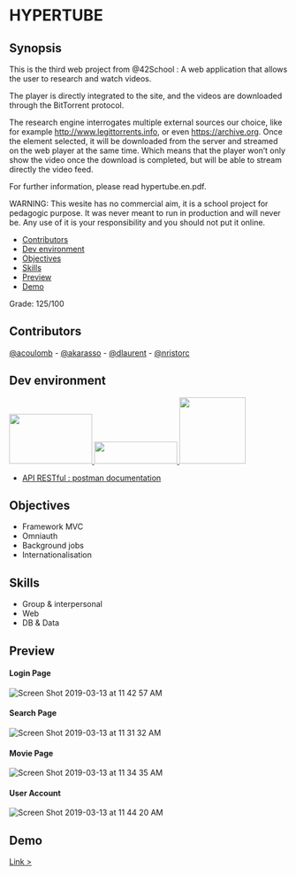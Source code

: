 # HYPERTUBE

## Synopsis
This is the third web project from @42School : 
A web application that allows the user to research and watch videos.

The player is directly integrated to the site, and the videos are downloaded through the BitTorrent protocol. 

The research engine interrogates multiple external sources our choice, like for example http://www.legittorrents.info, or even https://archive.org.
Once the element selected, it will be downloaded from the server and streamed on the web player at the same time. Which means that the player won’t only show the video once the download is completed, but will be able to stream directly the video feed.

For further information, please read hypertube.en.pdf.

WARNING: This wesite has no commercial aim, it is a school project for pedagogic purpose. It was never meant to run in production and will never be. Any use of it is your responsibility and you should not put it online.

- [Contributors](#contributors)
- [Dev environment](#dev-environment)
- [Objectives](#objectives)
- [Skills](#skills)
- [Preview](#preview)
- [Demo](#demo)

Grade: 125/100

## Contributors
[@acoulomb](https://github.com/acoulomb) - [@akarasso](https://github.com/akarasso) - [@dlaurent](https://github.com/dlaurent42) - [@nristorc](https://github.com/nristorc)

## Dev environment
<a href="https://nodejs.org/en/" target="_blank">
    <img width="150" height='90' src="https://cdn.worldvectorlogo.com/logos/nodejs.svg">
</a>

<a href="https://www.mongodb.com/" target="_blank">
    <img width="150" height='40' src="https://webassets.mongodb.com/_com_assets/cms/mongodb-logo-rgb-j6w271g1xn.jpg">
</a>

<a href="https://reactjs.org/" target="_blank">
    <img width="120" height='120' src="https://cdn4.iconfinder.com/data/icons/logos-3/600/React.js_logo-512.png">
</a>

- [API RESTful : postman documentation](https://documenter.getpostman.com/view/6363897/S11RKFVL)

## Objectives
- Framework MVC 
- Omniauth 
- Background jobs 
- Internationalisation

## Skills
- Group & interpersonal 
- Web 
- DB & Data

## Preview

#### Login Page
![Screen Shot 2019-03-13 at 11 42 57 AM](https://user-images.githubusercontent.com/38137535/54289952-67382380-45aa-11e9-9f97-bf4e9dbb8184.png)

#### Search Page
![Screen Shot 2019-03-13 at 11 31 32 AM](https://user-images.githubusercontent.com/38137535/54290113-acf4ec00-45aa-11e9-920e-6e0e13cc5851.png)

#### Movie Page
![Screen Shot 2019-03-13 at 11 34 35 AM](https://user-images.githubusercontent.com/38137535/54290170-c6963380-45aa-11e9-8da5-9019435cea12.png)

#### User Account
![Screen Shot 2019-03-13 at 11 44 20 AM](https://user-images.githubusercontent.com/38137535/54290232-eb8aa680-45aa-11e9-8990-7bd68f5999c1.png)

## Demo
[Link > ](https://drive.google.com/file/d/1D45eZOJm6-8gzkQPJdF45E5EWDMxLhRb/view?usp=sharing)
